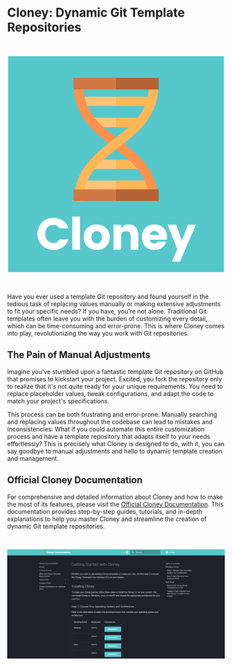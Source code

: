 # Cloney: Dynamic Git Template Repositories

<br>
<p align="center">
  <img src="images/cloney-logo.png">
</p>
<br>

Have you ever used a template Git repository and found yourself in the tedious task of replacing values manually or making extensive adjustments to fit your specific needs? If you have, you're not alone. Traditional Git templates often leave you with the burden of customizing every detail, which can be time-consuming and error-prone. This is where Cloney comes into play, revolutionizing the way you work with Git repositories.

## The Pain of Manual Adjustments

Imagine you've stumbled upon a fantastic template Git repository on GitHub that promises to kickstart your project. Excited, you fork the repository only to realize that it's not quite ready for your unique requirements. You need to replace placeholder values, tweak configurations, and adapt the code to match your project's specifications.

This process can be both frustrating and error-prone. Manually searching and replacing values throughout the codebase can lead to mistakes and inconsistencies. What if you could automate this entire customization process and have a template repository that adapts itself to your needs effortlessly? This is precisely what Cloney is designed to do, with it, you can say goodbye to manual adjustments and hello to dynamic template creation and management.

## Official Cloney Documentation

For comprehensive and detailed information about Cloney and how to make the most of its features, please visit the [Official Cloney Documentation](https://arthursudbrackibarra.github.io/cloney-documentation/). This documentation provides step-by-step guides, tutorials, and in-depth explanations to help you master Cloney and streamline the creation of dynamic Git template repositories.

<br>
<p align="center">
  <img src="images/cloney-documentation.png">
</p>
